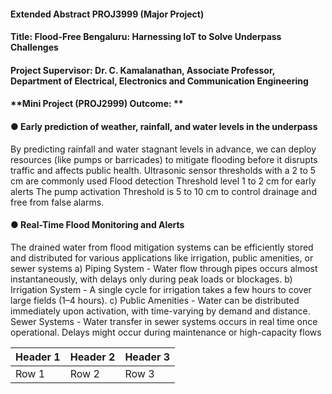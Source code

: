 #### **Extended Abstract PROJ3999 (Major Project)**
#### **Title:** Flood-Free Bengaluru: Harnessing IoT to Solve Underpass Challenges
#### **Project Supervisor:** Dr. C. Kamalanathan, Associate Professor, Department of Electrical, Electronics and Communication Engineering 
#### **Mini Project (PROJ2999) Outcome: **
#### **● Early prediction of weather, rainfall, and water levels in the underpass**
By predicting rainfall and water stagnant levels in advance, we can deploy resources (like pumps or barricades) to mitigate flooding before it disrupts traffic and affects public health.
Ultrasonic sensor thresholds with a 2 to 5 cm are commonly used
Flood detection Threshold level 1 to 2 cm for early alerts
The pump activation Threshold is 5 to 10 cm to control drainage and free from false alarms.
#### **●	Real-Time Flood Monitoring and Alerts**
The drained water from flood mitigation systems can be efficiently stored and distributed for various applications like irrigation, public amenities, or sewer systems
a)	Piping System - Water flow through pipes occurs almost instantaneously, with delays only during peak loads or blockages.
b)	Irrigation System - A single cycle for irrigation takes a few hours to cover large fields (1–4 hours).
c)	Public Amenities - Water can be distributed immediately upon activation, with time-varying by demand and distance.
Sewer Systems - Water transfer in sewer systems occurs in real time once operational. Delays might occur during maintenance or high-capacity flows


|Header 1| Header 2| Header 3|
|--------|---------|---------|
| Row 1  | Row 2   | Row 3   |

